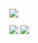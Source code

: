 ![](https://image.jslog.net/online/a-17/2024/06/04/19-45-11-1717501511378-1000001313.jpg)

![](https://image.jslog.net/online/a-17/2024/06/01/21-20-00-1717248000608-1000001161.jpg)
![](https://image.jslog.net/online/a-17/2024/06/01/21-20-00-1717248000069-1000001142.jpg)
